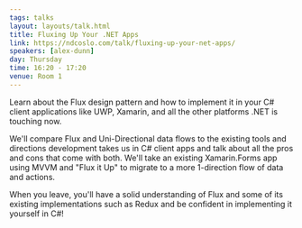 ```yaml
---
tags: talks
layout: layouts/talk.html
title: Fluxing Up Your .NET Apps
link: https://ndcoslo.com/talk/fluxing-up-your-net-apps/
speakers: [alex-dunn]
day: Thursday
time: 16:20 - 17:20
venue: Room 1
---
```

Learn about the Flux design pattern and how to implement it in your C# client applications like UWP, Xamarin, and all the other platforms .NET is touching now.

We'll compare Flux and Uni-Directional data flows to the existing tools and directions development takes us in C# client apps and talk about all the pros and cons that come with both. We'll take an existing Xamarin.Forms app using MVVM and "Flux it Up" to migrate to a more 1-direction flow of data and actions.

When you leave, you'll have a solid understanding of Flux and some of its existing implementations such as Redux and be confident in implementing it yourself in C#!